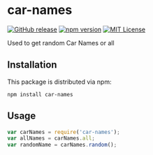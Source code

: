 # car-names

[![GitHub release](https://img.shields.io/github/release/palashmon/car-names.svg?colorB=32cd32)](https://git.io/vyUIl)
[![npm version](https://img.shields.io/npm/v/starwars-names.svg)](http://npm.im/car-names)
[![MIT License](https://img.shields.io/npm/l/car-names.svg?colorB=0BD6D3)](http://opensource.org/licenses/MIT)

Used to get random Car Names or all

## Installation

This package is distributed via npm:

```
npm install car-names
```

## Usage

```javascript
var carNames = require('car-names');
var allNames = carNames.all;
var randomName = carNames.random();
```
